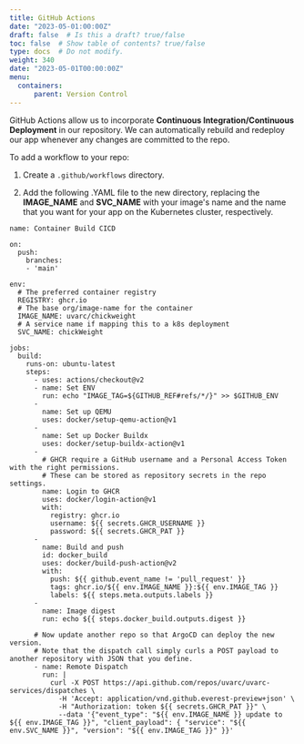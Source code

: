 ```yaml
---
title: GitHub Actions
date: "2023-05-01:00:00Z"
draft: false  # Is this a draft? true/false
toc: false  # Show table of contents? true/false
type: docs  # Do not modify.
weight: 340
date: "2023-05-01T00:00:00Z"
menu:
  containers:
      parent: Version Control
---
```


GitHub Actions allow us to incorporate **Continuous Integration/Continuous Deployment** in our repository. We can automatically rebuild and redeploy our app whenever any changes are committed to the repo.

To add a workflow to your repo:

1. Create a `.github/workflows` directory.

2. Add the following .YAML file to the new directory, replacing the **IMAGE_NAME** and **SVC_NAME** with your image's name and the name that you want for your app on the Kubernetes cluster, respectively.

```
name: Container Build CICD

on:
  push:
    branches:
    - 'main'

env:
  # The preferred container registry
  REGISTRY: ghcr.io
  # The base org/image-name for the container
  IMAGE_NAME: uvarc/chickweight
  # A service name if mapping this to a k8s deployment
  SVC_NAME: chickWeight

jobs:
  build:
    runs-on: ubuntu-latest
    steps:
      - uses: actions/checkout@v2
      - name: Set ENV
        run: echo "IMAGE_TAG=${GITHUB_REF#refs/*/}" >> $GITHUB_ENV
      -
        name: Set up QEMU
        uses: docker/setup-qemu-action@v1
      -
        name: Set up Docker Buildx
        uses: docker/setup-buildx-action@v1
      -
        # GHCR require a GitHub username and a Personal Access Token with the right permissions.
        # These can be stored as repository secrets in the repo settings.
        name: Login to GHCR
        uses: docker/login-action@v1
        with:
          registry: ghcr.io
          username: ${{ secrets.GHCR_USERNAME }}
          password: ${{ secrets.GHCR_PAT }}
      -
        name: Build and push
        id: docker_build
        uses: docker/build-push-action@v2
        with:
          push: ${{ github.event_name != 'pull_request' }}
          tags: ghcr.io/${{ env.IMAGE_NAME }}:${{ env.IMAGE_TAG }}
          labels: ${{ steps.meta.outputs.labels }}
      -
        name: Image digest
        run: echo ${{ steps.docker_build.outputs.digest }}

      # Now update another repo so that ArgoCD can deploy the new version.
      # Note that the dispatch call simply curls a POST payload to another repository with JSON that you define.
      - name: Remote Dispatch
        run: |
          curl -X POST https://api.github.com/repos/uvarc/uvarc-services/dispatches \
            -H 'Accept: application/vnd.github.everest-preview+json' \
            -H "Authorization: token ${{ secrets.GHCR_PAT }}" \
            --data '{"event_type": "${{ env.IMAGE_NAME }} update to ${{ env.IMAGE_TAG }}", "client_payload": { "service": "${{ env.SVC_NAME }}", "version": "${{ env.IMAGE_TAG }}" }}'

```